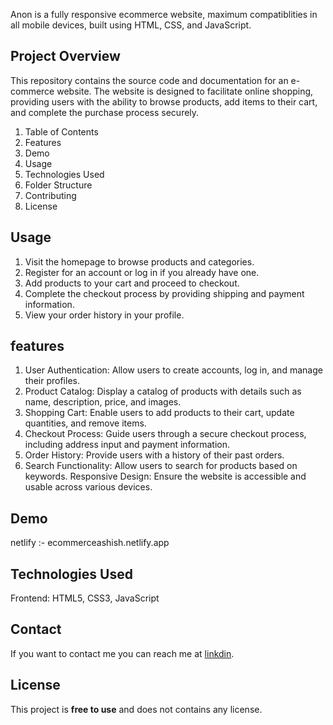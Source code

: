 

Anon is a fully responsive ecommerce website, maximum compatiblities in all mobile devices, built using HTML, CSS, and JavaScript.



## Project Overview
This repository contains the source code and documentation for an e-commerce website. The website is designed to facilitate online shopping, providing users with the ability to browse products, add items to their cart, and complete the purchase process securely.

1. Table of Contents
2. Features
3. Demo
4. Usage
5. Technologies Used
6. Folder Structure
7. Contributing
8. License




## Usage
1. Visit the homepage to browse products and categories.
2. Register for an account or log in if you already have one.
3. Add products to your cart and proceed to checkout.
4. Complete the checkout process by providing shipping and payment information.
5. View your order history in your profile.





## features

1. User Authentication: Allow users to create accounts, log in, and manage their profiles.
2. Product Catalog: Display a catalog of products with details such as name, description, price, and images.
3. Shopping Cart: Enable users to add products to their cart, update quantities, and remove items.
4. Checkout Process: Guide users through a secure checkout process, including address input and payment information.
5. Order History: Provide users with a history of their past orders.
6. Search Functionality: Allow users to search for products based on keywords.
Responsive Design: Ensure the website is accessible and usable across various devices.

## Demo
  netlify :- ecommerceashish.netlify.app



##  Technologies Used
Frontend: HTML5, CSS3, JavaScript




## Contact

If you want to contact me you can reach me at [linkdin](https://www.linkdin.com/ashishpundhir).

## License

This project is **free to use** and does not contains any license.
